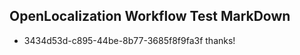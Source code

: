 ## OpenLocalization Workflow Test MarkDown
* 3434d53d-c895-44be-8b77-3685f8f9fa3f thanks!

<!--HONumber=Aug16_HO5-->


